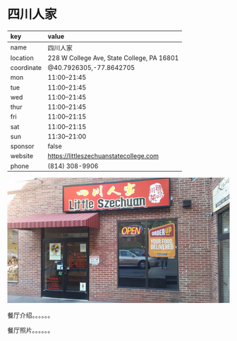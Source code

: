 # 四川人家



| key | value |
| :--- | :--- |
| name | 四川人家 |
| location | 228 W College Ave, State College, PA 16801 |
| coordinate | @40.7926305,-77.8642705 |
| mon | 11:00–21:45 |
| tue | 11:00–21:45 |
| wed | 11:00–21:45 |
| thur | 11:00–21:45 |
| fri | 11:00–21:15 |
| sat | 11:00–21:15 |
| sun | 11:30–21:00 |
| sponsor | false |
| website | https://littleszechuanstatecollege.com |
| phone | \(814\) 308-9906 |

![Little Szechuan](.gitbook/assets/image.png)

餐厅介绍。。。。。。

餐厅照片。。。。。。



